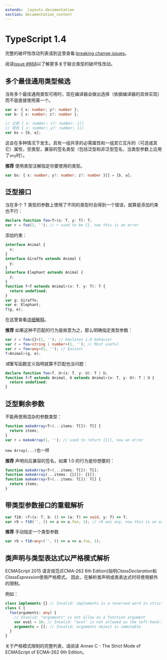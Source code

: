 ```yaml
---
extends: _layouts.documentation
section: documentation_content
---
```


# TypeScript 1.4

完整的破坏性改动列表请到这里查看:[breaking change issues](https://github.com/Microsoft/TypeScript/issues?q=is%3Aissue+milestone%3A%22TypeScript+1.4%22+label%3A%22breaking+change%22)。

阅读[issue \#868](https://github.com/Microsoft/TypeScript/issues/868)以了解更多关于联合类型的破坏性改动。

## 多个最佳通用类型候选

当有多个最佳通用类型可用时，现在编译器会做出选择（依据编译器的具体实现）而不是直接使用第一个。

```typescript
var a: { x: number; y?: number };
var b: { x: number; z?: number };

// 之前 { x: number; z?: number; }[]
// 现在 { x: number; y?: number; }[]
var bs = [b, a];
```

这会在多种情况下发生。具有一组共享的必需属性和一组其它互斥的（可选或其它）属性，空类型，兼容的签名类型（包括泛型和非泛型签名，当类型参数上应用了`any`时）。

**推荐** 使用类型注解指定你要使用的类型。

```typescript
var bs: { x: number; y?: number; z?: number }[] = [b, a];
```

## 泛型接口

当在多个 T 类型的参数上使用了不同的类型时会得到一个错误，就算是添加约束也不行：

```typescript
declare function foo<T>(x: T, y: T): T;
var r = foo(1, ''); // r used to be {}, now this is an error
```

添加约束：

```typescript
interface Animal {
  x;
}
interface Giraffe extends Animal {
  y;
}
interface Elephant extends Animal {
  z;
}
function f<T extends Animal>(x: T, y: T): T {
  return undefined;
}
var g: Giraffe;
var e: Elephant;
f(g, e);
```

在这里查看[详细解释](https://github.com/Microsoft/TypeScript/pull/824#discussion_r18665727)。

**推荐** 如果这种不匹配的行为是故意为之，那么明确指定类型参数：

```typescript
var r = foo<{}>(1, ''); // Emulates 1.0 behavior
var r = foo<string | number>(1, ''); // Most useful
var r = foo<any>(1, ''); // Easiest
f<Animal>(g, e);
```

*或*重写函数定义指明就算不匹配也没问题：

```typescript
declare function foo<T, U>(x: T, y: U): T | U;
function f<T extends Animal, U extends Animal>(x: T, y: U): T | U {
  return undefined;
}
```

## 泛型剩余参数

不能再使用混杂的参数类型：

```typescript
function makeArray<T>(...items: T[]): T[] {
  return items;
}
var r = makeArray(1, ''); // used to return {}[], now an error
```

`new Array(...)`也一样

**推荐** 声明向后兼容的签名，如果 1.0 的行为是你想要的：

```typescript
function makeArray<T>(...items: T[]): T[];
function makeArray(...items: {}[]): {}[];
function makeArray<T>(...items: T[]): T[] {
  return items;
}
```

## 带类型参数接口的重载解析

```typescript
var f10: <T>(x: T, b: () => (a: T) => void, y: T) => T;
var r9 = f10('', () => a => a.foo, 1); // r9 was any, now this is an error
```

**推荐** 手动指定一个类型参数

```typescript
var r9 = f10<any>('', () => a => a.foo, 1);
```

## 类声明与类型表达式以严格模式解析

ECMAScript 2015 语言规范\(ECMA-262 6th Edition\)指明*ClassDeclaration*和*ClassExpression*使用严格模式。 因此，在解析类声明或类表达式时将使用额外的限制。

例如：

```typescript
class implements {} // Invalid: implements is a reserved word in strict mode
class C {
  foo(arguments: any) {
    // Invalid: "arguments" is not allow as a function argument
    var eval = 10; // Invalid: "eval" is not allowed as the left-hand-side expression
    arguments = []; // Invalid: arguments object is immutable
  }
}
```

关于严格模式限制的完整列表，请阅读 Annex C - The Strict Mode of ECMAScript of ECMA-262 6th Edition。
